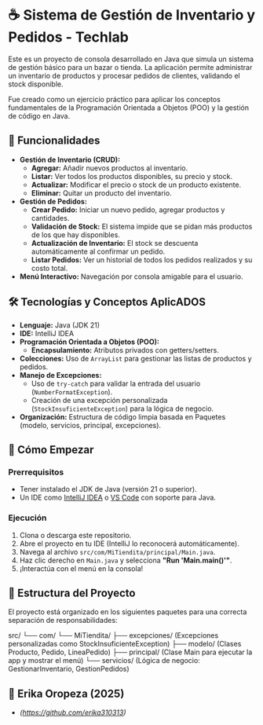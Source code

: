 # ☕ Sistema de Gestión de Inventario y Pedidos - Techlab

Este es un proyecto de consola desarrollado en Java que simula un sistema de gestión básico para un bazar o tienda. La aplicación permite administrar un inventario de productos y procesar pedidos de clientes, validando el stock disponible.

Fue creado como un ejercicio práctico para aplicar los conceptos fundamentales de la Programación Orientada a Objetos (POO) y la gestión de código en Java.

## 🚀 Funcionalidades

* **Gestión de Inventario (CRUD):**
    * **Agregar:** Añadir nuevos productos al inventario.
    * **Listar:** Ver todos los productos disponibles, su precio y stock.
    * **Actualizar:** Modificar el precio o stock de un producto existente.
    * **Eliminar:** Quitar un producto del inventario.
* **Gestión de Pedidos:**
    * **Crear Pedido:** Iniciar un nuevo pedido, agregar productos y cantidades.
    * **Validación de Stock:** El sistema impide que se pidan más productos de los que hay disponibles.
    * **Actualización de Inventario:** El stock se descuenta automáticamente al confirmar un pedido.
    * **Listar Pedidos:** Ver un historial de todos los pedidos realizados y su costo total.
* **Menú Interactivo:** Navegación por consola amigable para el usuario.

## 🛠️ Tecnologías y Conceptos AplicADOS

* **Lenguaje:** Java (JDK 21)
* **IDE:** IntelliJ IDEA
* **Programación Orientada a Objetos (POO):**
    * **Encapsulamiento:** Atributos privados con getters/setters.
* **Colecciones:** Uso de `ArrayList` para gestionar las listas de productos y pedidos.
* **Manejo de Excepciones:**
    * Uso de `try-catch` para validar la entrada del usuario (`NumberFormatException`).
    * Creación de una excepción personalizada (`StockInsuficienteException`) para la lógica de negocio.
* **Organización:** Estructura de código limpia basada en Paquetes (modelo, servicios, principal, excepciones).

## 🏁 Cómo Empezar

### Prerrequisitos

* Tener instalado el JDK de Java (versión 21 o superior).
* Un IDE como [IntelliJ IDEA](https://www.jetbrains.com/idea/) o [VS Code](https://code.visualstudio.com/) con soporte para Java.

### Ejecución

1.  Clona o descarga este repositorio.
2.  Abre el proyecto en tu IDE (IntelliJ lo reconocerá automáticamente).
3.  Navega al archivo `src/com/MiTiendita/principal/Main.java`.
4.  Haz clic derecho en `Main.java` y selecciona **"Run 'Main.main()'"**.
5.  ¡Interactúa con el menú en la consola!

## 📂 Estructura del Proyecto

El proyecto está organizado en los siguientes paquetes para una correcta separación de responsabilidades:

src/ 
└── com/ 
    └── MiTiendita/ 
        ├── excepciones/ (Excepciones personalizadas como StockInsuficienteException) 
        ├── modelo/ (Clases Producto, Pedido, LineaPedido) 
        ├── principal/ (Clase Main para ejecutar la app y mostrar el menú) 
        └── servicios/ (Lógica de negocio: GestionarInventario, GestionPedidos)


## 👤 Erika Oropeza (2025)

* *(https://github.com/erika310313)*